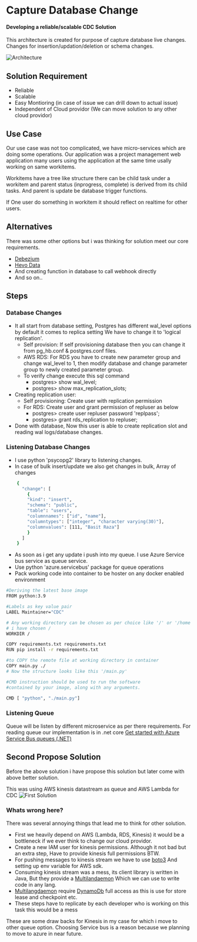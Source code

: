 
# Capture Database Change
#### Developing a reliable/scalable CDC Solution

This architecture is created for purpose of capture database live changes. 
Changes for insertion/updation/deletion or schema changes.


![Architecture](https://i.ibb.co/G2YDMFP/cdc-aws-azure-drawio-3.png)

## Solution Requirement

- Reliable
- Scalable 
- Easy Montioring (in case of issue we can drill down to actual issue)
- Independent of Cloud providor (We can move solution to any other cloud providor)


## Use Case

Our use case was not too complicated, we have micro-services which are doing some
operations. Our application was a project management web application many users using the application
at the same time usally working on same workitems. 

Workitems have a tree like structure there can be child task under a workitem and parent status (inprogress, complete)
is derived from its child tasks. And parent is update be database trigger functions.

If One user do something in workitem it should reflect on realtime for other users.





## Alternatives

There was some other options but i was thinking for solution meet our core requirements.
- [Debezium](https://debezium.io/)
- [Hevo Data]()
- And creating function in database to call webhook directly
- And so on..

## Steps

### Database Changes

- It all start from database setting, Postgres has different wal_level options by default it comes to replica setting
  We have to change it to 'logical replication'.
  - Self provision: If self provisioning database then you can change it from pg_hb.conf & postgres.conf files.
  - AWS RDS: For RDS you have to create new parameter group and change wal_level to 1, then modify database and change parameter group to 
    newly created parameter group.
  - To verify change execute this sql command 
    - postgres> show wal_level; 
    - postgres> show max_replication_slots;
- Creating replication user:  
  - Self provisioning: Create user with replication permission
  - For RDS: Create user and grant permission of repluser as below
    - postgres> create user repluser password 'replpass';  
    - postgres> grant rds_replication to repluser;
- Done with database, Now this user is able to create replication slot and reading wal logs/database changes.

### Listening Database Changes 

- I use python 'psycopg2' library to listening changes. 
- In case of bulk insert/update we also get changes in bulk, Array of changes
```bash
    {
      "change": [
        {
        "kind": "insert",
        "schema": "public",
        "table": "users",
        "columnnames": ["id", "name"],
        "columntypes": ["integer", "character varying(30)"],
        "columnvalues": [111, "Basit Raza"]
        }
      ]
    }
```
- As soon as i get any update i push into my queue. I use Azure Service bus service as queue service.
- Use python 'azure.servicebus' package for queue operations
- Pack working code into container to be hoster on any docker enabled environment
```bash
#Deriving the latest base image
FROM python:3.9

#Labels as key value pair
LABEL Maintainer="CDC"

# Any working directory can be chosen as per choice like '/' or '/home' etc
# i have chosen /
WORKDIR /

COPY requirements.txt requirements.txt
RUN pip install -r requirements.txt

#to COPY the remote file at working directory in container
COPY main.py ./
# Now the structure looks like this '/main.py'

#CMD instruction should be used to run the software
#contained by your image, along with any arguments.

CMD [ "python", "./main.py"]
```

### Listening Queue 

Queue will be listen by different microservice as per there requirements.
For reading queue our implementation is in .net core
[Get started with Azure Service Bus queues (.NET)](https://docs.microsoft.com/en-us/azure/service-bus-messaging/service-bus-dotnet-get-started-with-queues)
## Second Propose Solution
Before the above solution i have propose this solution but later come with above better solution.

This was using AWS kinesis datastream as queue and AWS Lambda for CDC
![First Solution](https://i.ibb.co/QHvD3SL/Screenshot-2022-04-23-at-4-50-53-PM.png")

### Whats wrong here?
There was several annoying things that lead me to think for other solution.
- First we heavily depend on AWS (Lambda, RDS, Kinesis) it would be a bottleneck if we ever
  think to change our cloud providor.
- Create a new IAM user for kinesis permissions. Although it not bad but an extra step, Have to provide kinesis full permissions BTW.
- For pushing messages to kinesis stream we have to use [boto3](https://boto3.amazonaws.com/v1/documentation/api/latest/index.html) And setting up env variable for AWS sdk.
- Consuming kinesis stream was a mess, its client library is written in Java, But they provide a [Multilandaemon]() Which we can use to write code in any lang.
- [Multilangdaemon]() require [DynamoDb]() full access as this is use for store lease and checkpoint etc.
- These steps have to replicate by each developer who is working on this task this would be a mess

These are some draw backs for Kinesis in my case for which i move to other queue option. Choosing Service bus is a reason because we planning to move to azure in near future. 

